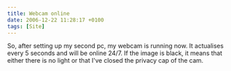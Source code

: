 ```yaml
---
title: Webcam online
date: 2006-12-22 11:28:17 +0100
tags: [Site]
---
```


So, after setting up my second pc, my webcam is running now. It actualises every 5 seconds and will be online 24/7. If the image is black, it means that either there is no light or that I've closed the privacy cap of the cam.
